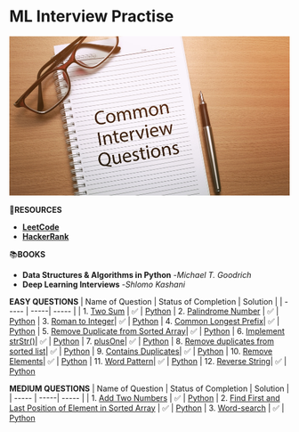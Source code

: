 # **ML Interview Practise**


![Image](https://github.com/reban87/ML_Interview_Practise/blob/main/images/interview.jpg)

🔗**RESOURCES**
- [**LeetCode**](https://leetcode.com/problemset/all/?listId=wpwgkgt&page=1&difficulty=EASY&status=NOT_STARTED)
- [**HackerRank**](https://www.hackerrank.com/dashboard)

📚**BOOKS**


- **Data Structures & Algorithms in Python** -*Michael T. Goodrich*
- **Deep Learning Interviews** -*Shlomo Kashani*

**EASY QUESTIONS**
| Name of Question | Status of Completion | Solution |
| ----- | -----| ----- |
| 1. [Two Sum](https://leetcode.com/problems/two-sum/) | ✅ | [Python](https://github.com/reban87/ML_Interview_Practise/blob/main/images/two_sum.JPG)
| 2. [Palindrome Number](https://leetcode.com/problems/palindrome-number/) | ✅ | [Python](https://github.com/reban87/ML_Interview_Practise/blob/main/images/palilndrome_num.JPG)
| 3. [Roman to Integer](https://leetcode.com/problems/roman-to-integer/)| ✅ | [Python](https://github.com/reban87/ML_Interview_Practise/blob/main/images/roman_to_Integer.png)
| 4. [Common Longest Prefix](https://leetcode.com/problems/longest-common-prefix/)| ✅ | [Python](https://github.com/reban87/ML_Interview_Practise/blob/main/images/Longest%20Common%20Prefix.png)
| 5. [Remove Duplicate from Sorted Array](https://leetcode.com/problems/remove-duplicates-from-sorted-array/)| ✅ | [Python](https://github.com/reban87/ML_Interview_Practise/blob/main/images/Remove%20Duplicate%20from%20sorted%20array.png)
| 6. [Implement strStr()](https://leetcode.com/problems/implement-strstr/)| ✅ | [Python](https://github.com/reban87/ML_Interview_Practise/blob/main/images/implement%20strStr().png)
| 7. [plusOne](https://leetcode.com/problems/plus-one/)| ✅ | [Python](https://github.com/reban87/ML_Interview_Practise/blob/main/images/plusOne.png)
| 8. [Remove duplicates from sorted list](https://leetcode.com/problems/remove-duplicates-from-sorted-list/)| ✅ | [Python](https://github.com/reban87/ML_Interview_Practise/blob/main/images/remove_duplicate%20from%20sorted%20list.png)
| 9. [Contains Duplicates](https://leetcode.com/problems/contains-duplicate/)| ✅ | [Python](https://github.com/reban87/ML_Interview_Practise/blob/main/images/contains%20duplicate.png)
| 10. [Remove Elements](https://leetcode.com/problems/remove-element/)| ✅ | [Python](https://github.com/reban87/ML_Interview_Practise/blob/main/images/Remove%20Element.png)
| 11. [Word Pattern](https://leetcode.com/problems/word-pattern/)| ✅ | [Python](https://github.com/reban87/ML_Interview_Practise/blob/main/images/word%20pattern.png)
| 12. [Reverse String](https://leetcode.com/problems/reverse-string/)| ✅ | [Python](https://github.com/reban87/ML_Interview_Practise/blob/main/images/Reverse%20String.png)



**MEDIUM QUESTIONS**
| Name of Question | Status of Completion | Solution |
| ----- | -----| ----- |
| 1. [Add Two Numbers](https://leetcode.com/problems/add-two-numbers/) | ✅ | [Python](https://github.com/reban87/ML_Interview_Practise/blob/main/images/add-two-numbers.png)
| 2. [Find First and Last Position of Element in Sorted Array](https://leetcode.com/problems/find-first-and-last-position-of-element-in-sorted-array/) | ✅ | [Python](https://github.com/reban87/ML_Interview_Practise/blob/main/images/First%20and%20Last%20position%20of%20Element%20in%20Sorted%20Array.png)
| 3. [Word-search](https://leetcode.com/problems/word-search/) | ✅ | [Python](https://github.com/reban87/ML_Interview_Practise/blob/main/images/word-search.png)

